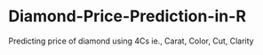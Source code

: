 # Diamond-Price-Prediction-in-R
Predicting price of diamond using 4Cs ie., Carat, Color, Cut, Clarity
